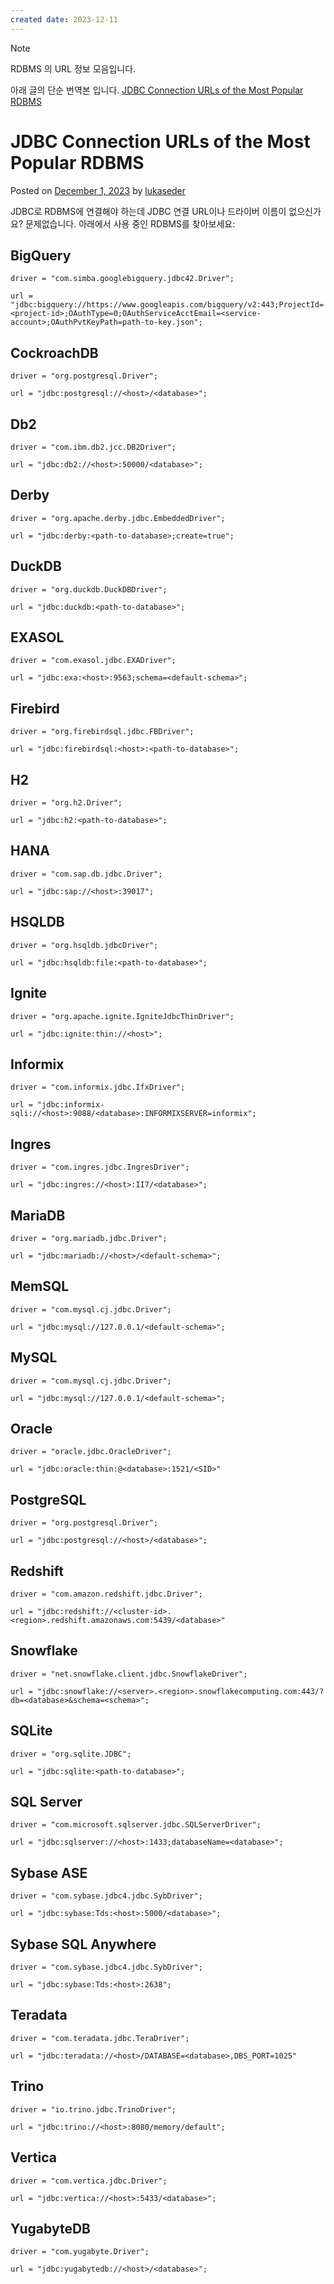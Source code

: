 ```yaml
---
created date: 2023-12-11
---
```


> [!note]
> RDBMS 의 URL 정보 모음입니다.
> 
> 아래 글의 단순 번역본 입니다.
> [JDBC Connection URLs of the Most Popular RDBMS](https://blog.jooq.org/jdbc-connection-urls-of-the-most-popular-rdbms/)

# JDBC Connection URLs of the Most Popular RDBMS

Posted on [December 1, 2023](https://blog.jooq.org/jdbc-connection-urls-of-the-most-popular-rdbms/) by [lukaseder](https://blog.jooq.org/author/lukaseder/)

JDBC로 RDBMS에 연결해야 하는데 JDBC 연결 URL이나 드라이버 이름이 없으신가요? 문제없습니다. 아래에서 사용 중인 RDBMS를 찾아보세요:

## BigQuery

```properties
driver = "com.simba.googlebigquery.jdbc42.Driver";

url = "jdbc:bigquery://https://www.googleapis.com/bigquery/v2:443;ProjectId=<project-id>;OAuthType=0;OAuthServiceAcctEmail=<service-account>;OAuthPvtKeyPath=path-to-key.json";
```

## CockroachDB

```properties
driver = "org.postgresql.Driver";

url = "jdbc:postgresql://<host>/<database>";
```

## Db2

```properties
driver = "com.ibm.db2.jcc.DB2Driver";

url = "jdbc:db2://<host>:50000/<database>";
```

## Derby

```properties
driver = "org.apache.derby.jdbc.EmbeddedDriver";

url = "jdbc:derby:<path-to-database>;create=true";
```

## DuckDB

```properties
driver = "org.duckdb.DuckDBDriver";

url = "jdbc:duckdb:<path-to-database>";
```

## EXASOL

```properties
driver = "com.exasol.jdbc.EXADriver";

url = "jdbc:exa:<host>:9563;schema=<default-schema>";
```

## Firebird

```properties
driver = "org.firebirdsql.jdbc.FBDriver";

url = "jdbc:firebirdsql:<host>:<path-to-database>";
```

## H2

```properties
driver = "org.h2.Driver";

url = "jdbc:h2:<path-to-database>";
```

## HANA

```properties
driver = "com.sap.db.jdbc.Driver";

url = "jdbc:sap://<host>:39017";
```

## HSQLDB

```properties
driver = "org.hsqldb.jdbcDriver";

url = "jdbc:hsqldb:file:<path-to-database>";
```

## Ignite

```properties
driver = "org.apache.ignite.IgniteJdbcThinDriver";

url = "jdbc:ignite:thin://<host>";
```

## Informix

```properties
driver = "com.informix.jdbc.IfxDriver";

url = "jdbc:informix-sqli://<host>:9088/<database>:INFORMIXSERVER=informix";
```

## Ingres

```properties
driver = "com.ingres.jdbc.IngresDriver";

url = "jdbc:ingres://<host>:II7/<database>";
```

## MariaDB

```properties
driver = "org.mariadb.jdbc.Driver";

url = "jdbc:mariadb://<host>/<default-schema>";
```

## MemSQL

```properties
driver = "com.mysql.cj.jdbc.Driver";

url = "jdbc:mysql://127.0.0.1/<default-schema>";
```

## MySQL

```properties
driver = "com.mysql.cj.jdbc.Driver";

url = "jdbc:mysql://127.0.0.1/<default-schema>";
```

## Oracle

```properties
driver = "oracle.jdbc.OracleDriver";

url = "jdbc:oracle:thin:@<database>:1521/<SID>"
```

## PostgreSQL

```properties
driver = "org.postgresql.Driver";

url = "jdbc:postgresql://<host>/<database>";
```

## Redshift

```properties
driver = "com.amazon.redshift.jdbc.Driver";

url = "jdbc:redshift://<cluster-id>.<region>.redshift.amazonaws.com:5439/<database>"
```

## Snowflake

```properties
driver = "net.snowflake.client.jdbc.SnowflakeDriver";

url = "jdbc:snowflake://<server>.<region>.snowflakecomputing.com:443/?db=<database>&schema=<schema>";
```

## SQLite

```properties
driver = "org.sqlite.JDBC";

url = "jdbc:sqlite:<path-to-database>";
```

## SQL Server

```properties
driver = "com.microsoft.sqlserver.jdbc.SQLServerDriver";

url = "jdbc:sqlserver://<host>:1433;databaseName=<database>";
```

## Sybase ASE

```properties
driver = "com.sybase.jdbc4.jdbc.SybDriver";

url = "jdbc:sybase:Tds:<host>:5000/<database>";
```

## Sybase SQL Anywhere

```properties
driver = "com.sybase.jdbc4.jdbc.SybDriver";

url = "jdbc:sybase:Tds:<host>:2638";
```

## Teradata

```properties
driver = "com.teradata.jdbc.TeraDriver";

url = "jdbc:teradata://<host>/DATABASE=<database>,DBS_PORT=1025"
```

## Trino

```properties
driver = "io.trino.jdbc.TrinoDriver";

url = "jdbc:trino://<host>:8080/memory/default";
```

## Vertica

```properties
driver = "com.vertica.jdbc.Driver";

url = "jdbc:vertica://<host>:5433/<database>";
```

## YugabyteDB

```properties
driver = "com.yugabyte.Driver";

url = "jdbc:yugabytedb://<host>/<database>";
```
